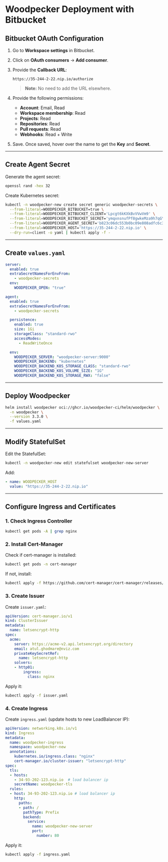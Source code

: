 # Woodpecker Deployment with Bitbucket

## Bitbucket OAuth Configuration
1. Go to **Workspace settings** in Bitbucket.  
2. Click on **OAuth consumers** → **Add consumer**.  
3. Provide the **Callback URL**:  
   ```
   https://35-244-2-22.nip.io/authorize
   ```
   > **Note:** No need to add the URL elsewhere.
4. Provide the following permissions:
   - **Account**: Email, Read  
   - **Workspace membership**: Read  
   - **Projects**: Read  
   - **Repositories**: Read  
   - **Pull requests**: Read  
   - **Webhooks**: Read + Write  

5. Save. Once saved, hover over the name to get the **Key** and **Secret**.  

---

## Create Agent Secret
Generate the agent secret:
```bash
openssl rand -hex 32
```

Create Kubernetes secret:
```bash
kubectl -n woodpecker-new create secret generic woodpecker-secrets \
  --from-literal=WOODPECKER_BITBUCKET=true \
  --from-literal=WOODPECKER_BITBUCKET_CLIENT='Lpcgt6kKXkBvVVwVm9' \
  --from-literal=WOODPECKER_BITBUCKET_SECRET='ymqxnsnufPf8gwkeMza9h7qGYzWH4hhq' \
  --from-literal=WOODPECKER_AGENT_SECRET='b823c06dc553b0bc09e808adfc6c3a91' \
  --from-literal=WOODPECKER_HOST='https://35-244-2-22.nip.io' \
  --dry-run=client -o yaml | kubectl apply -f -
```

---

## Create `values.yaml`
```yaml
server:
  enabled: true
  extraSecretNamesForEnvFrom:
    - woodpecker-secrets
  env:
    WOODPECKER_OPEN: "true"

agent:
  enabled: true
  extraSecretNamesForEnvFrom:
    - woodpecker-secrets

  persistence:
    enabled: true
    size: 1Gi
    storageClass: "standard-rwo"
    accessModes:
      - ReadWriteOnce

  env:
    WOODPECKER_SERVER: "woodpecker-server:9000"
    WOODPECKER_BACKEND: "kubernetes"
    WOODPECKER_BACKEND_K8S_STORAGE_CLASS: "standard-rwo"
    WOODPECKER_BACKEND_K8S_VOLUME_SIZE: "1G"
    WOODPECKER_BACKEND_K8S_STORAGE_RWX: "false"
```

---

## Deploy Woodpecker
```bash
helm install woodpecker oci://ghcr.io/woodpecker-ci/helm/woodpecker \
  -n woodpecker \
  --version 3.3.0 \
  -f values.yaml
```

---

## Modify StatefulSet
Edit the StatefulSet:
```bash
kubectl -n woodpecker-new edit statefulset woodpecker-new-server
```

Add:
```yaml
- name: WOODPECKER_HOST
  value: "https://35-244-2-22.nip.io"
```

---

## Configure Ingress and Certificates

### 1. Check Ingress Controller
```bash
kubectl get pods -A | grep nginx
```

### 2. Install Cert-Manager
Check if cert-manager is installed:
```bash
kubectl get pods -n cert-manager
```

If not, install:
```bash
kubectl apply -f https://github.com/cert-manager/cert-manager/releases/download/v1.15.1/cert-manager.yaml
```

### 3. Create Issuer
Create `issuer.yaml`:
```yaml
apiVersion: cert-manager.io/v1
kind: ClusterIssuer
metadata:
  name: letsencrypt-http
spec:
  acme:
    server: https://acme-v2.api.letsencrypt.org/directory
    email: atul.ghodmare@nviz.com
    privateKeySecretRef:
      name: letsencrypt-http
    solvers:
    - http01:
        ingress:
          class: nginx
```

Apply it:
```bash
kubectl apply -f issuer.yaml
```

### 4. Create Ingress
Create `ingress.yaml` (update hosts to new LoadBalancer IP):
```yaml
apiVersion: networking.k8s.io/v1
kind: Ingress
metadata:
  name: woodpecker-ingress
  namespace: woodpecker-new
  annotations:
    kubernetes.io/ingress.class: "nginx"
    cert-manager.io/cluster-issuer: "letsencrypt-http"
spec:
  tls:
  - hosts:
    - 34-93-202-123.nip.io  # load balancer ip
    secretName: woodpecker-tls
  rules:
  - host: 34-93-202-123.nip.io # load balancer ip
    http:
      paths:
      - path: /
        pathType: Prefix
        backend:
          service:
            name: woodpecker-new-server
            port:
              number: 80
```

Apply it:
```bash
kubectl apply -f ingress.yaml
```
